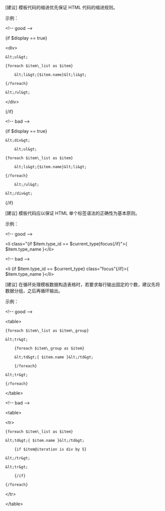 \[建议\] 模板代码的缩进优先保证 HTML 代码的缩进规则。

示例：

&lt;!-- good --&gt;

{if $display == true}

&lt;div&gt;

    &lt;ul&gt;

    {foreach $item\_list as $item}

        &lt;li&gt;{$item.name}&lt;li&gt;

    {/foreach}

    &lt;/ul&gt;

&lt;/div&gt;

{/if}



&lt;!-- bad --&gt;

{if $display == true}

    &lt;div&gt;

        &lt;ul&gt;

    {foreach $item\_list as $item}

        &lt;li&gt;{$item.name}&lt;li&gt;

    {/foreach}

        &lt;/ul&gt;

    &lt;/div&gt;

{/if}

\[建议\] 模板代码应以保证 HTML 单个标签语法的正确性为基本原则。

示例：

&lt;!-- good --&gt;

&lt;li class="{if $item.type\_id == $current\_type}focus{/if}"&gt;{ $item.type\_name }&lt;/li&gt;



&lt;!-- bad --&gt;

&lt;li {if $item.type\_id == $current\_type} class="focus"{/if}&gt;{ $item.type\_name }&lt;/li&gt;

\[建议\] 在循环处理模板数据构造表格时，若要求每行输出固定的个数，建议先将数据分组，之后再循环输出。

示例：

&lt;!-- good --&gt;

&lt;table&gt;

    {foreach $item\_list as $item\_group}

    &lt;tr&gt;

        {foreach $item\_group as $item}

        &lt;td&gt;{ $item.name }&lt;/td&gt;

        {/foreach}

    &lt;tr&gt;

    {/foreach}

&lt;/table&gt;



&lt;!-- bad --&gt;

&lt;table&gt;

&lt;tr&gt;

    {foreach $item\_list as $item}

    &lt;td&gt;{ $item.name }&lt;/td&gt;

        {if $item@iteration is div by 5}

    &lt;/tr&gt;

    &lt;tr&gt;

        {/if}

    {/foreach}

&lt;/tr&gt;

&lt;/table&gt;



